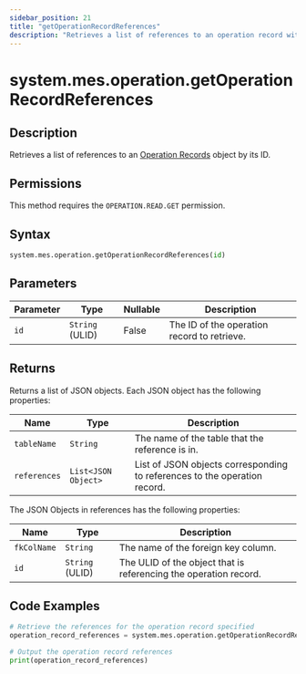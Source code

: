 ```yaml
---
sidebar_position: 21
title: "getOperationRecordReferences"
description: "Retrieves a list of references to an operation record with the given ID."
---
```


# system.mes.operation.getOperationRecordReferences

## Description

Retrieves a list of references to an [Operation Records](../../data-model/operation-model/operation-record) object by its ID.


## Permissions

This method requires the `OPERATION.READ.GET` permission.

## Syntax

```python
system.mes.operation.getOperationRecordReferences(id)
```

## Parameters

| Parameter | Type            | Nullable | Description                                 |
| --------- | --------------- | -------- | ------------------------------------------- |
| `id`      | `String` (ULID) | False    | The ID of the operation record to retrieve. |

## Returns

Returns a list of JSON objects. Each JSON object has the following properties:

| Name         | Type                | Description                                                               |
| ------------ | ------------------- | ------------------------------------------------------------------------- |
| `tableName`  | `String`            | The name of the table that the reference is in.                           |
| `references` | `List<JSON Object>` | List of JSON objects corresponding to references to the operation record. |

The JSON Objects in references has the following properties:

| Name        | Type            | Description                                                      |
| ----------- | --------------- | ---------------------------------------------------------------- |
| `fkColName` | `String`        | The name of the foreign key column.                              |
| `id`        | `String` (ULID) | The ULID of the object that is referencing the operation record. |

## Code Examples

```python
# Retrieve the references for the operation record specified
operation_record_references = system.mes.operation.getOperationRecordReferences('01JS20DCWR-PBFZR1MX-2SA37XFC')

# Output the operation record references
print(operation_record_references)
```
